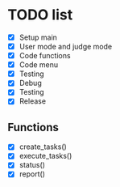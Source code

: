 # TODO list
- [X] Setup main
- [X] User mode and judge mode
- [X] Code functions
- [x] Code menu
- [X] Testing
- [X] Debug
- [X] Testing
- [X] Release

## Functions
- [X] create_tasks()
- [X] execute_tasks()
- [X] status()
- [X] report()
